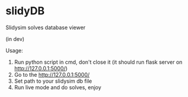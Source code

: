 # slidyDB
Slidysim solves database viewer

(in dev)

Usage:
1) Run python script in cmd, don't close it (it should run flask server on http://127.0.0.1:5000/)
2) Go to the http://127.0.0.1:5000/
3) Set path to your slidysim db file
4) Run live mode and do solves, enjoy
